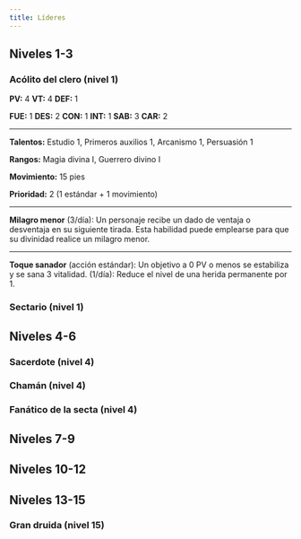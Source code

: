 ```yaml
---
title: Líderes
---
```


## Niveles 1-3

### Acólito del clero (nivel 1)

**PV:** 4			**VT:** 4	 		**DEF:** 1

**FUE:** 1 	**DES:** 2	**CON:** 1	**INT:** 1	**SAB:** 3	**CAR:** 2

------

**Talentos:** Estudio 1, Primeros auxilios 1, Arcanismo 1, Persuasión 1

**Rangos:** Magia divina I, Guerrero divino I

**Movimiento:** 15 pies

**Prioridad:** 2 (1 estándar + 1 movimiento)

------

**Milagro menor** (3/día): Un personaje recibe un dado de ventaja o desventaja en su siguiente tirada. Esta habilidad puede emplearse para que su divinidad realice un milagro menor.

------

**Toque sanador** (acción estándar): Un objetivo a 0 PV o menos se estabiliza y se sana 3 vitalidad. (1/día): Reduce el nivel de una herida permanente por 1.

### Sectario (nivel 1)

## Niveles 4-6

### Sacerdote (nivel 4)

### Chamán (nivel 4)

### Fanático de la secta (nivel 4)

## Niveles 7-9

## Niveles 10-12

## Niveles 13-15

### Gran druida (nivel 15)